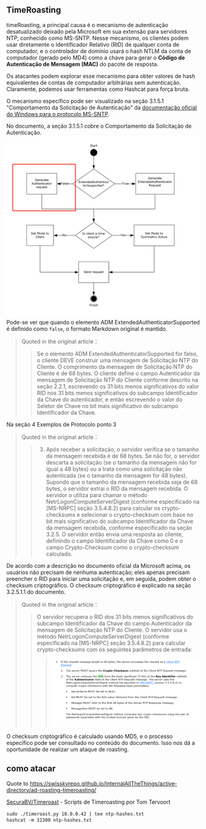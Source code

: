 ## TimeRoasting

timeRoasting, a principal causa é o mecanismo de autenticação desatualizado deixado pela Microsoft em sua extensão para servidores NTP, conhecido como MS-SNTP. Nesse mecanismo, os clientes podem usar diretamente o Identificador Relativo (RID) de qualquer conta de computador, e o controlador de domínio usará o hash NTLM da conta de computador (gerado pelo MD4) como a chave para gerar o **Código de Autenticação de Mensagem (MAC)** do pacote de resposta.

Os atacantes podem explorar esse mecanismo para obter valores de hash equivalentes de contas de computador arbitrárias sem autenticação. Claramente, podemos usar ferramentas como Hashcat para força bruta.

O mecanismo específico pode ser visualizado na seção 3.1.5.1 "Comportamento da Solicitação de Autenticação" da [documentação oficial do Windows para o protocolo MS-SNTP](https://winprotocoldoc.z19.web.core.windows.net/MS-SNTP/%5bMS-SNTP%5d.pdf).

No documento, a seção 3.1.5.1 cobre o Comportamento da Solicitação de Autenticação.
![](../../images/Pasted%20image%2020250709114508.png)
Pode-se ver que quando o elemento ADM ExtendedAuthenticatorSupported é definido como `false`, o formato Markdown original é mantido.

>Quoted in the original article：
>>Se o elemento ADM ExtendedAuthenticatorSupported for falso, o cliente DEVE construir uma mensagem de Solicitação NTP do Cliente. O comprimento da mensagem de Solicitação NTP do Cliente é de 68 bytes. O cliente define o campo Autenticador da mensagem de Solicitação NTP do Cliente conforme descrito na seção 2.2.1, escrevendo os 31 bits menos significativos do valor RID nos 31 bits menos significativos do subcampo Identificador da Chave do autenticador, e então escrevendo o valor do Seletor de Chave no bit mais significativo do subcampo Identificador da Chave.

Na seção 4 Exemplos de Protocolo ponto 3

>Quoted in the original article：
>>3. Após receber a solicitação, o servidor verifica se o tamanho da mensagem recebida é de 68 bytes. Se não for, o servidor descarta a solicitação (se o tamanho da mensagem não for igual a 48 bytes) ou a trata como uma solicitação não autenticada (se o tamanho da mensagem for 48 bytes). Supondo que o tamanho da mensagem recebida seja de 68 bytes, o servidor extrai o RID da mensagem recebida. O servidor o utiliza para chamar o método NetrLogonComputeServerDigest (conforme especificado na [MS-NRPC] seção 3.5.4.8.2) para calcular os crypto-checksums e selecionar o crypto-checksum com base no bit mais significativo do subcampo Identificador da Chave da mensagem recebida, conforme especificado na seção 3.2.5. O servidor então envia uma resposta ao cliente, definindo o campo Identificador da Chave como 0 e o campo Crypto-Checksum como o crypto-checksum calculado.

De acordo com a descrição no documento oficial da Microsoft acima, os usuários não precisam de nenhuma autenticação; eles apenas precisam preencher o RID para iniciar uma solicitação e, em seguida, podem obter o checksum criptográfico. O checksum criptográfico é explicado na seção 3.2.5.1.1 do documento.

>Quoted in the original article：
>>O servidor recupera o RID dos 31 bits menos significativos do subcampo Identificador da Chave do campo Autenticador da mensagem de Solicitação NTP do Cliente. O servidor usa o método NetrLogonComputeServerDigest (conforme especificado na [MS-NRPC] seção 3.5.4.8.2) para calcular crypto-checksums com os seguintes parâmetros de entrada:
>>>![](../../images/Pasted%20image%2020250709115757.png)

O checksum criptográfico é calculado usando MD5, e o processo específico pode ser consultado no conteúdo do documento. Isso nos dá a oportunidade de realizar um ataque de roasting.

## como atacar

Quote to https://swisskyrepo.github.io/InternalAllTheThings/active-directory/ad-roasting-timeroasting/

[SecuraBV/Timeroast](https://github.com/SecuraBV/Timeroast) - Scripts de Timeroasting por Tom Tervoort
```
sudo ./timeroast.py 10.0.0.42 | tee ntp-hashes.txt
hashcat -m 31300 ntp-hashes.txt
